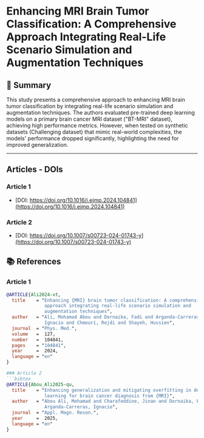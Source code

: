 # Enhancing MRI Brain Tumor Classification: A Comprehensive Approach Integrating Real-Life Scenario Simulation and Augmentation Techniques

## 📌 Summary

This study presents a comprehensive approach to enhancing MRI brain tumor classification by integrating real-life scenario simulation and augmentation techniques. The authors evaluated pre-trained deep learning models on a primary brain cancer MRI dataset ("BT-MRI" dataset), achieving high performance metrics. However, when tested on synthetic datasets (Challenging dataset) that mimic real-world complexities, the models' performance dropped significantly, highlighting the need for improved generalization.

---

## Articles - DOIs
### Article 1
- [DOI: https://doi.org/10.1016/j.ejmp.2024.104841](https://doi.org/10.1016/j.ejmp.2024.104841)

### Article 2
- [DOI: https://doi.org/10.1007/s00723-024-01743-y](https://doi.org/10.1007/s00723-024-01743-y)

## 📚 **References**

### Article 1
```bibtex
@ARTICLE{Ali2024-xt,
  title    = "Enhancing {MRI} brain tumor classification: A comprehensive
              approach integrating real-life scenario simulation and
              augmentation techniques",
  author   = "Ali, Mohamad Abou and Dornaika, Fadi and Arganda-Carreras,
              Ignacio and Chmouri, Rejdi and Shayeh, Hussien",
  journal  = "Phys. Med.",
  volume   =  127,
  number   =  104841,
  pages    = "104841",
  year     =  2024,
  language = "en"
}

### Article 2
```bibtex
@ARTICLE{Abou_Ali2025-qu,
  title    = "Enhancing generalization and mitigating overfitting in deep
              learning for brain cancer diagnosis from {MRI}",
  author   = "Abou Ali, Mohamad and Charafeddine, Jinan and Dornaika, Fadi and
              Arganda-Carreras, Ignacio",
  journal  = "Appl. Magn. Reson.",
  year     =  2025,
  language = "en"
}






